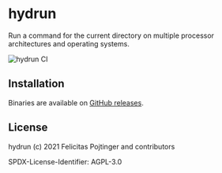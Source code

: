 # hydrun

Run a command for the current directory on multiple processor architectures and operating systems.

![hydrun CI](https://github.com/pojntfx/hydrun/workflows/hydrun%20CI/badge.svg)

## Installation

Binaries are available on [GitHub releases](https://github.com/pojntfx/hydrun/releases).

## License

hydrun (c) 2021 Felicitas Pojtinger and contributors

SPDX-License-Identifier: AGPL-3.0
